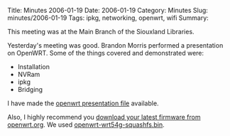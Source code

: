 Title: Minutes 2006-01-19
Date: 2006-01-19
Category: Minutes
Slug: minutes/2006-01-19
Tags: ipkg, networking, openwrt, wifi Summary:

This meeting was at the Main Branch of the Siouxland Libraries.

Yesterday's meeting was good. Brandon Morris performed a presentation on
OpenWRT. Some of the things covered and demonstrated were:

-   Installation
-   NVRam
-   ipkg
-   Bridging

I have made the [openwrt presentation
file](Media:Meetings-2006-01-19-Openwrt.odp "wikilink") available.

Also, I highly recommend you [download your latest firmware from
openwrt.org](http://downloads.openwrt.org/whiterussian/). We used
[openwrt-wrt54g-squashfs.bin](Media:Meetings-2006-01-19-openwrt-wrt54g-squashfs.bin "wikilink").
